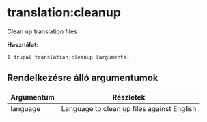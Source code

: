 # translation:cleanup
Clean up translation files

**Használat:**
```
$ drupal translation:cleanup [arguments]
```

## Rendelkezésre álló argumentumok
Argumentum | Részletek
---------|-------------
language | Language to clean up files against English
